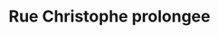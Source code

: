---
title: Rue Christophe prolongee
url: /rue-christophe-prolongee/
latitude: 19.462
longitude: -72.691
---